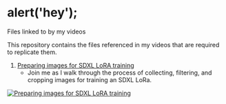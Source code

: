 # alert('hey');
Files linked to by my videos

This repository contains the files referenced in my videos that are required to replicate them.

1. [Preparing images for SDXL LoRA training ](https://github.com/mraiser/videoprops/tree/main/20230821_image_processing)
    - Join me as I walk through the process of collecting, filtering, and cropping images for training an SDXL LoRa.

[![Preparing images for SDXL LoRA training](https://www.youtube.com/watch?v=z8jVdaluPQQ/0.jpg)](https://www.youtube.com/watch?v=z8jVdaluPQQ)

